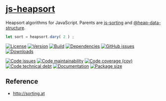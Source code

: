 [js-heapsort](http://comparison-sorting.github.io/heap-sort)
==

Heapsort algorithms for JavaScript. Parents are
[js-sorting](https://github.com/make-github-pseudonymous-again/js-sorting)
and
[@heap-data-structure](https://github.com/heap-data-structure/about).

```js
let sort = heapsort.dary( 2 ) ;
```

[![License](https://img.shields.io/github/license/comparison-sorting/heap-sort.svg)](https://raw.githubusercontent.com/comparison-sorting/heap-sort/main/LICENSE)
[![Version](https://img.shields.io/npm/v/@comparison-sorting/heap-sort.svg)](https://www.npmjs.org/package/@comparison-sorting/heap-sort)
[![Build](https://img.shields.io/travis/comparison-sorting/heap-sort/main.svg)](https://travis-ci.org/comparison-sorting/heap-sort/branches)
[![Dependencies](https://img.shields.io/librariesio/github/comparison-sorting/heap-sort.svg)](https://github.com/comparison-sorting/heap-sort/network/dependencies)
[![GitHub issues](https://img.shields.io/github/issues/comparison-sorting/heap-sort.svg)](https://github.com/comparison-sorting/heap-sort/issues)
[![Downloads](https://img.shields.io/npm/dm/@comparison-sorting/heap-sort.svg)](https://www.npmjs.org/package/@comparison-sorting/heap-sort)

[![Code issues](https://img.shields.io/codeclimate/issues/comparison-sorting/heap-sort.svg)](https://codeclimate.com/github/comparison-sorting/heap-sort/issues)
[![Code maintainability](https://img.shields.io/codeclimate/maintainability/comparison-sorting/heap-sort.svg)](https://codeclimate.com/github/comparison-sorting/heap-sort/trends/churn)
[![Code coverage (cov)](https://img.shields.io/codecov/c/gh/comparison-sorting/heap-sort/main.svg)](https://codecov.io/gh/comparison-sorting/heap-sort)
[![Code technical debt](https://img.shields.io/codeclimate/tech-debt/comparison-sorting/heap-sort.svg)](https://codeclimate.com/github/comparison-sorting/heap-sort/trends/technical_debt)
[![Documentation](http://comparison-sorting.github.io/heap-sort/badge.svg)](http://comparison-sorting.github.io/heap-sort/source.html)
[![Package size](https://img.shields.io/bundlephobia/minzip/@comparison-sorting/heap-sort)](https://bundlephobia.com/result?p=@comparison-sorting/heap-sort)

## Reference

  - http://sorting.at
